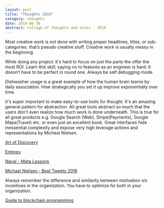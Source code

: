 ```yaml
---
layout: post
title: "Thoughts 2019" 
category: thoughts
date: 2019-06-30
abstract: Collage of thoughts and notes - 2019
---
```


Most creative work is _not_ done with writing proper headlines, titles, or sub-categories. that’s pseudo creative stuff. Creative work is usually messy in the beginning. 

While doing any project: it's hard to focus on just the parts the offer the most ROI. Learn this skill; saying no to features as an engineer is hard. It doesn’t have to be perfect in round one. Always be self debugging mode. 

Dishwasher usage is a great example of how the human brain learns by daily association. How strategically you set it up improve exponentially over time.

It's super important to make easy-to-use tools for thought. It's an amazing general pattern for abstraction. All great tools abstract so much that the users don't even realize how much work is done underneath. This is true for all great products e.g. Google Search (Web), Stripe(Payments), Google Maps(Travel) etc. or even just an excellent book. Great interfaces hide inessential complexity and expose very high leverage actions and representations by Micheal Nielsen.

[Art of Discovery](https://ecommons.cornell.edu/bitstream/handle/1813/83/Art_of_Discovery_Oliver2.pdf)

[Entropy](http://math.harvard.edu/~ctm/home/text/others/shannon/entropy/entropy.pdf)

[Naval - Meta Lessons](https://twitter.com/naval/status/1002103360646823936)

[Michael Nielsen - Best Tweets 2018](https://twitter.com/michael_nielsen/status/1061824470556467200?s=11)

Always remember the difference and similarity between motivation v/s incentives in the organization. You have to optimize for both in your organization. 

[Guide to blockchain programming](https://hackernoon.coma-beginners-guide-to-blockchain-programming-4913d16eae31)

